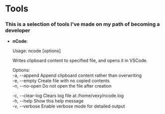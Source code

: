 # Tools

### This is a selection of tools I’ve made on my path of becoming a developer

- **nCode**:
    
    Usage: ncode [options] <filename>
    
    Writes clipboard content to specified file, and opens it in VSCode.
    
    Options:  
    -a,  --append         Append clipboard content rather than overwriting  
    -e,  --empty          Create file with no copied contents  
    -n,  --no-open        Do not open the file after creation  
    
    -c, --clear-log Clears log file at /home/vexy/ncode.log  
    -h, --help Show this help message  
    -v, --verbose Enable verbose mode for detailed output  
